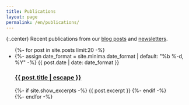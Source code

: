 ```yaml
---
title: Publications
layout: page
permalink: /en/publications/
---
```

{:.center}
Recent publications from our [blog posts][] and [newsletters][].

[blog posts]: /en/blog/
[newsletters]: /en/newsletters/

<ul class="post-list">
  {%- for post in site.posts limit:20 -%}
  <li>
    {%- assign date_format = site.minima.date_format | default: "%b %-d, %Y" -%}
    <span class="post-meta">{{ post.date | date: date_format }}</span>
    <h3>
      <a class="post-link" href="{{ post.url | relative_url }}">
        {{ post.title | escape }}
      </a>
    </h3>
    {%- if site.show_excerpts -%}
      {{ post.excerpt }}
    {%- endif -%}
  </li>
  {%- endfor -%}
</ul>

